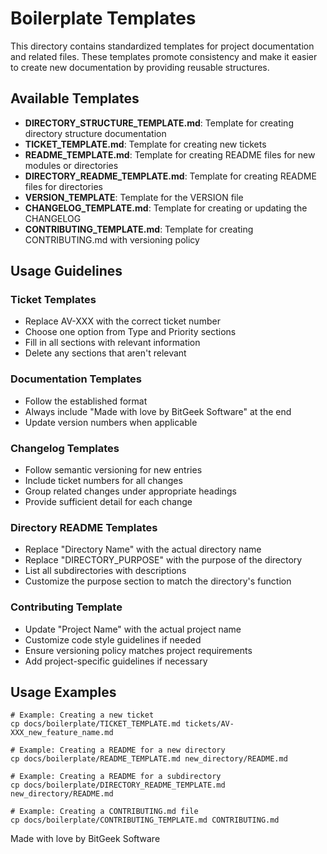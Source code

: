 # Boilerplate Templates

This directory contains standardized templates for project documentation and related files. These templates promote consistency and make it easier to create new documentation by providing reusable structures.

## Available Templates

- **DIRECTORY_STRUCTURE_TEMPLATE.md**: Template for creating directory structure documentation
- **TICKET_TEMPLATE.md**: Template for creating new tickets
- **README_TEMPLATE.md**: Template for creating README files for new modules or directories
- **DIRECTORY_README_TEMPLATE.md**: Template for creating README files for directories
- **VERSION_TEMPLATE**: Template for the VERSION file
- **CHANGELOG_TEMPLATE.md**: Template for creating or updating the CHANGELOG
- **CONTRIBUTING_TEMPLATE.md**: Template for creating CONTRIBUTING.md with versioning policy

## Usage Guidelines

### Ticket Templates
- Replace AV-XXX with the correct ticket number
- Choose one option from Type and Priority sections
- Fill in all sections with relevant information
- Delete any sections that aren't relevant

### Documentation Templates
- Follow the established format
- Always include "Made with love by BitGeek Software" at the end
- Update version numbers when applicable

### Changelog Templates
- Follow semantic versioning for new entries
- Include ticket numbers for all changes
- Group related changes under appropriate headings
- Provide sufficient detail for each change

### Directory README Templates
- Replace "Directory Name" with the actual directory name
- Replace "DIRECTORY_PURPOSE" with the purpose of the directory
- List all subdirectories with descriptions
- Customize the purpose section to match the directory's function

### Contributing Template
- Update "Project Name" with the actual project name
- Customize code style guidelines if needed
- Ensure versioning policy matches project requirements
- Add project-specific guidelines if necessary

## Usage Examples

```
# Example: Creating a new ticket
cp docs/boilerplate/TICKET_TEMPLATE.md tickets/AV-XXX_new_feature_name.md

# Example: Creating a README for a new directory
cp docs/boilerplate/README_TEMPLATE.md new_directory/README.md

# Example: Creating a README for a subdirectory
cp docs/boilerplate/DIRECTORY_README_TEMPLATE.md new_directory/README.md

# Example: Creating a CONTRIBUTING.md file
cp docs/boilerplate/CONTRIBUTING_TEMPLATE.md CONTRIBUTING.md
```

Made with love by BitGeek Software 